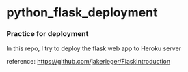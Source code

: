 # python_flask_deployment
 ### Practice for deployment
 
 In this repo, I try to deploy the flask web app to Heroku server
 
 reference: https://github.com/jakerieger/FlaskIntroduction
